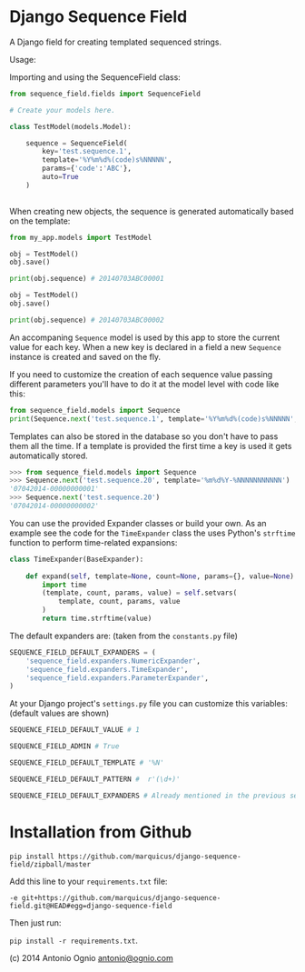 Django Sequence Field
=====================

A Django field for creating templated sequenced strings.

Usage:

Importing and using the SequenceField class:

```python
from sequence_field.fields import SequenceField

# Create your models here.

class TestModel(models.Model):

    sequence = SequenceField(
        key='test.sequence.1',
        template='%Y%m%d%(code)s%NNNNN',
        params={'code':'ABC'},
        auto=True
    )
 
```

When creating new objects, the sequence is generated automatically 
based on the template:


```python
from my_app.models import TestModel

obj = TestModel()
obj.save()

print(obj.sequence) # 20140703ABC00001

obj = TestModel()
obj.save()

print(obj.sequence) # 20140703ABC00002
```

An accompaning ```Sequence``` model is used by this app to store the
current value for each key. When a new key is declared in a field a 
new ```Sequence``` instance is created and saved on the fly.

If you need to customize the creation of each sequence value passing 
different parameters you'll have to do it at the model level with 
code like this:

```python
from sequence_field.models import Sequence
print(Sequence.next('test.sequence.1', template='%Y%m%d%(code)s%NNNNN', params={'code':'XYZ'})) # 20140703XYZ00003
```

Templates can also be stored in the database so you don't have to pass them
all the time. If a template is provided the first time a key is used it gets
automatically stored.

```python
>>> from sequence_field.models import Sequence
>>> Sequence.next('test.sequence.20', template='%m%d%Y-%NNNNNNNNNNN')
'07042014-00000000001'
>>> Sequence.next('test.sequence.20')
'07042014-00000000002'
```

You can use the provided Expander classes or build your own. 
As an example see the code for the ```TimeExpander``` class the uses
Python's ```strftime``` function to perform time-related expansions:

```python
class TimeExpander(BaseExpander):                                               
                                                                                
    def expand(self, template=None, count=None, params={}, value=None):         
        import time                                                             
        (template, count, params, value) = self.setvars(                        
            template, count, params, value                                      
        )                                                                       
        return time.strftime(value)
```

The default expanders are: (taken from the ```constants.py``` file)

```python
SEQUENCE_FIELD_DEFAULT_EXPANDERS = (                                            
    'sequence_field.expanders.NumericExpander',                                 
    'sequence_field.expanders.TimeExpander',                                    
    'sequence_field.expanders.ParameterExpander',                               
) 
```

At your Django project's ```settings.py``` file you can customize this 
variables: (default values are shown)

```python
SEQUENCE_FIELD_DEFAULT_VALUE # 1

SEQUENCE_FIELD_ADMIN # True

SEQUENCE_FIELD_DEFAULT_TEMPLATE # '%N'

SEQUENCE_FIELD_DEFAULT_PATTERN #  r'(\d+)'

SEQUENCE_FIELD_DEFAULT_EXPANDERS # Already mentioned in the previous section.
```

Installation from Github
========================

```pip install https://github.com/marquicus/django-sequence-field/zipball/master```

Add this line to your ```requirements.txt``` file:

```-e git+https://github.com/marquicus/django-sequence-field.git@HEAD#egg=django-sequence-field```

Then just run:

```pip install -r requirements.txt```.

(c) 2014 Antonio Ognio <antonio@ognio.com>
